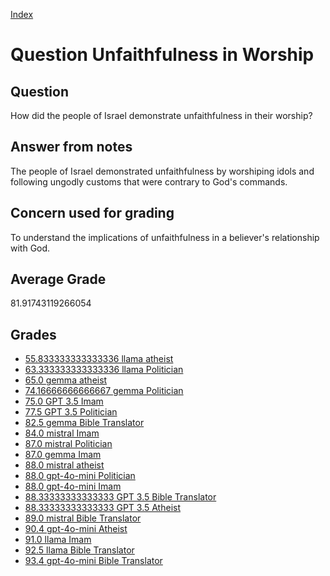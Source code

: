 
[Index](../../index.md)
# Question Unfaithfulness in Worship
## Question
How did the people of Israel demonstrate unfaithfulness in their worship?

## Answer from notes
The people of Israel demonstrated unfaithfulness by worshiping idols and following ungodly customs that were contrary to God's commands.

## Concern used for grading
To understand the implications of unfaithfulness in a believer's relationship with God.

## Average Grade
81.91743119266054

## Grades
 * [55.833333333333336 llama atheist](../answers/llama_atheist/Unfaithfulness_in_Worship.md)
 * [63.333333333333336 llama Politician](../answers/llama_Politician/Unfaithfulness_in_Worship.md)
 * [65.0 gemma atheist](../answers/gemma_atheist/Unfaithfulness_in_Worship.md)
 * [74.16666666666667 gemma Politician](../answers/gemma_Politician/Unfaithfulness_in_Worship.md)
 * [75.0 GPT 3.5 Imam](../answers/GPT_3.5_Imam/Unfaithfulness_in_Worship.md)
 * [77.5 GPT 3.5 Politician](../answers/GPT_3.5_Politician/Unfaithfulness_in_Worship.md)
 * [82.5 gemma Bible Translator](../answers/gemma_Bible_Translator/Unfaithfulness_in_Worship.md)
 * [84.0 mistral Imam](../answers/mistral_Imam/Unfaithfulness_in_Worship.md)
 * [87.0 mistral Politician](../answers/mistral_Politician/Unfaithfulness_in_Worship.md)
 * [87.0 gemma Imam](../answers/gemma_Imam/Unfaithfulness_in_Worship.md)
 * [88.0 mistral atheist](../answers/mistral_atheist/Unfaithfulness_in_Worship.md)
 * [88.0 gpt-4o-mini Politician](../answers/gpt-4o-mini_Politician/Unfaithfulness_in_Worship.md)
 * [88.0 gpt-4o-mini Imam](../answers/gpt-4o-mini_Imam/Unfaithfulness_in_Worship.md)
 * [88.33333333333333 GPT 3.5 Bible Translator](../answers/GPT_3.5_Bible_Translator/Unfaithfulness_in_Worship.md)
 * [88.33333333333333 GPT 3.5 Atheist](../answers/GPT_3.5_Atheist/Unfaithfulness_in_Worship.md)
 * [89.0 mistral Bible Translator](../answers/mistral_Bible_Translator/Unfaithfulness_in_Worship.md)
 * [90.4 gpt-4o-mini Atheist](../answers/gpt-4o-mini_Atheist/Unfaithfulness_in_Worship.md)
 * [91.0 llama Imam](../answers/llama_Imam/Unfaithfulness_in_Worship.md)
 * [92.5 llama Bible Translator](../answers/llama_Bible_Translator/Unfaithfulness_in_Worship.md)
 * [93.4 gpt-4o-mini Bible Translator](../answers/gpt-4o-mini_Bible_Translator/Unfaithfulness_in_Worship.md)
